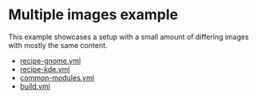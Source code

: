 # Multiple images example

This example showcases a setup with a small amount of differing images with mostly the same content.

- [recipe-gnome.yml](./recipes/recipe-gnome.yml)
- [recipe-kde.yml](./recipes/recipe-kde.yml)
- [common-modules.yml](./recipes/common-modules.yml)
- [build.yml](./build.yml)